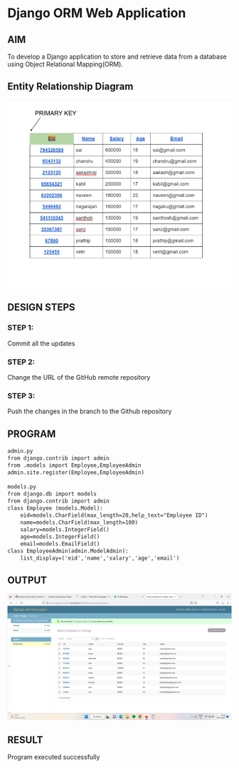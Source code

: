 # Django ORM Web Application

## AIM
To develop a Django application to store and retrieve data from a database using Object Relational Mapping(ORM).

## Entity Relationship Diagram
![Entity Relationship Diagram](./images/varisu.png)

## DESIGN STEPS

### STEP 1:
Commit all the updates

### STEP 2:
Change the URL of the GitHub remote repository

### STEP 3:
Push the changes in the branch to the Github repository

## PROGRAM
```
admin.py
from django.contrib import admin
from .models import Employee,EmployeeAdmin
admin.site.register(Employee,EmployeeAdmin)

models.py
from django.db import models
from django.contrib import admin
class Employee (models.Model):
    eid=models.CharField(max_length=20,help_text="Employee ID")
    name=models.CharField(max_length=100)
    salary=models.IntegerField()
    age=models.IntegerField()
    email=models.EmailField()
class EmployeeAdmin(admin.ModelAdmin):
    list_display=('eid','name','salary','age','email')

```

## OUTPUT
![OUTPUT](./images/OMR.png)

## RESULT
Program executed successfully